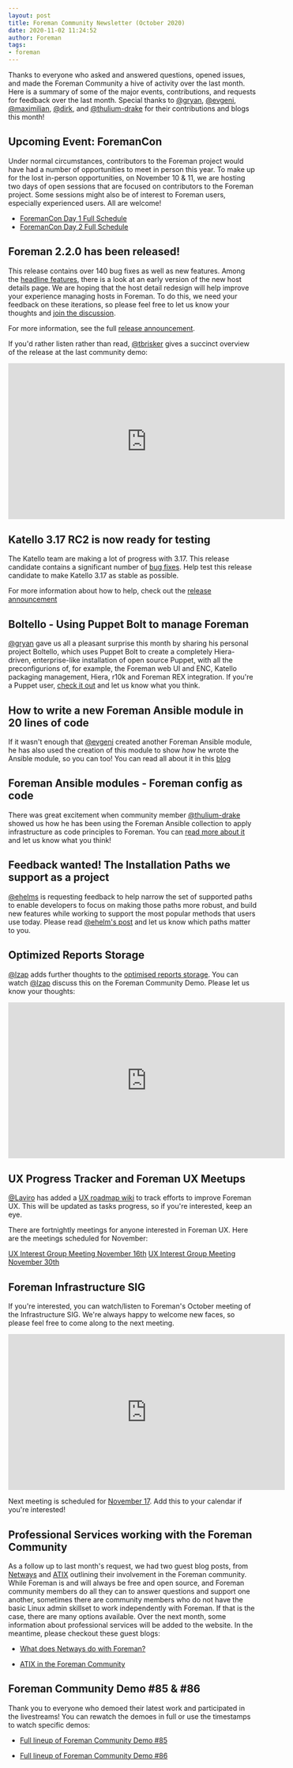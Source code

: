 ```yaml
---
layout: post
title: Foreman Community Newsletter (October 2020)
date: 2020-11-02 11:24:52
author: Foreman
tags:
- foreman
---
```


Thanks to everyone who asked and answered questions, opened issues, and made the Foreman Community a hive of activity over the last month. Here is a summary of some of the major events, contributions, and requests for feedback over the last month. Special thanks to [@gryan](https://community.theforeman.org/u/gryan), [@evgeni](https://community.theforeman.org/u/evgeni), [@maximilian](https://community.theforeman.org/u/maximilian), [@dirk](https://community.theforeman.org/u/dirk/), and [@thulium-drake](https://community.theforeman.org/u/thulium-drake) for their contributions and blogs this month!

<!--more-->


## Upcoming Event: ForemanCon

Under normal circumstances, contributors to the Foreman project would have had a number of opportunities to meet in person this year. To make up for the lost in-person opportunities, on November 10 & 11, we are hosting two days of open sessions that are focused on contributors to the Foreman project. Some sessions might also be of interest to Foreman users, especially experienced users. All are welcome!

* [ForemanCon Day 1 Full Schedule](https://community.theforeman.org/t/foremancon-1/21109?u=mcorr)
* [ForemanCon Day 2 Full Schedule](https://community.theforeman.org/t/foremancon-2/21110?u=mcorr)

## Foreman 2.2.0 has been released!

This release contains over 140 bug fixes as well as new features. Among the [headline features](https://theforeman.org/manuals/2.2/index.html#Releasenotesfor2.2), there is a look at an early version of the new host details page. We are hoping that the host detail redesign will help improve your experience managing hosts in Foreman. To do this, we need your feedback on these iterations, so please feel free to let us know your thoughts and [join the discussion](https://community.theforeman.org/t/host-details-page-redesign-survey/19399).

For more information, see the full [release announcement](https://community.theforeman.org/t/foreman-2-2-0-has-been-released/21067).

If you'd rather listen rather than read, [@tbrisker](https://community.theforeman.org/u/tbrisker) gives a succinct overview of the release at the last community demo:

<iframe width="560" height="315" src="https://www.youtube.com/embed/1eDmt-JN4ZQ?start=79" frameborder="0" allow="accelerometer; autoplay; clipboard-write; encrypted-media; gyroscope; picture-in-picture" allowfullscreen></iframe>

## Katello 3.17 RC2 is now ready for testing

The Katello team are making a lot of progress with 3.17. This release candidate contains a significant number of [bug fixes](https://github.com/Katello/katello/blob/KATELLO-3.17/CHANGELOG.md#bug-fixes). Help test this release candidate to make Katello 3.17 as stable as possible.

For more information about how to help, check out the [release announcement](https://community.theforeman.org/t/katello-3-17-rc2-has-been-relased/21071?u=mcorr)


## Boltello - Using Puppet Bolt to manage Foreman

[@gryan](https://community.theforeman.org/u/gryan) gave us all a pleasant surprise this month by sharing his personal project Boltello, which uses Puppet Bolt to create a completely Hiera-driven, enterprise-like installation of open source Puppet, with all the preconfigurions of, for example, the Foreman web UI and ENC, Katello packaging management, Hiera, r10k and Foreman REX integration. If you're a Puppet user, [check it out](https://community.theforeman.org/t/boltello-requesting-feedback/20782?u=mcorr
) and let us know what you think.


## How to write a new Foreman Ansible module in 20 lines of code

If it wasn't enough that [@evgeni](https://community.theforeman.org/u/evgeni) created another Foreman Ansible module, he has also used the creation of this module to show *how* he wrote the Ansible module, so you can too! You can read all about it in this [blog](https://theforeman.org/2020/10/how-to-write-a-new-foreman-ansible-module-in-20-lines-of-code.html)


## Foreman Ansible modules - Foreman config as code

There was great excitement when community member [@thulium-drake](https://community.theforeman.org/u/thulium-drake) showed us how he has been using the Foreman Ansible collection to apply infrastructure as code principles to Foreman. You can [read more about it](https://theforeman.org/2020/10/foreman-config-as-code.html) and let us know what you think!  

## Feedback wanted! The Installation Paths we support as a project

[@ehelms](https://community.theforeman.org/u/ehelms) is requesting feedback to help narrow the set of supported paths to enable developers to focus on making those paths more robust, and build new features while working to support the most popular methods that users use today. Please read [@ehelm's post](https://community.theforeman.org/t/feedback-wanted-the-installation-paths-we-support-as-a-project/21038?u=mcorr) and let us know which paths matter to you.

## Optimized Reports Storage

[@lzap](https://community.theforeman.org/u/lzap) adds further thoughts to the [optimised reports storage](https://community.theforeman.org/t/rfc-optimized-reports-storage/15573/21?u=mcorr). You can watch [@lzap](https://community.theforeman.org/u/lzap) discuss this on the Foreman Community Demo. Please let us know your thoughts:

<iframe width="560" height="315" src="https://www.youtube.com/embed/1eDmt-JN4ZQ?start=2178" frameborder="0" allow="accelerometer; autoplay; clipboard-write; encrypted-media; gyroscope; picture-in-picture" allowfullscreen></iframe>

## UX Progress Tracker and Foreman UX Meetups

[@Laviro](https://community.theforeman.org/u/laviro/summary) has added a [UX roadmap wiki](https://community.theforeman.org/t/ux-roadmap-for-foreman-2-4/21124?u=mcorr) to track efforts to improve Foreman UX. This will be updated as tasks progress, so if you're interested, keep an eye.

There are fortnightly meetings for anyone interested in Foreman UX. Here are the meetings scheduled for November:

[UX Interest Group Meeting November 16th](https://community.theforeman.org/t/ux-interest-group-meeting/21126?u=mcorr)
[UX Interest Group Meeting November 30th](https://community.theforeman.org/t/ux-interest-group-meeting-2/21127?u=mcorr)

## Foreman Infrastructure SIG

If you're interested, you can watch/listen to Foreman's October meeting of the Infrastructure SIG. We're always happy to welcome new faces, so please feel free to come along to the next meeting.

<iframe width="560" height="315" src="https://www.youtube.com/embed/PP_jnxAcRxE" frameborder="0" allow="accelerometer; autoplay; clipboard-write; encrypted-media; gyroscope; picture-in-picture" allowfullscreen></iframe>

Next meeting is scheduled for [November 17](https://community.theforeman.org/t/foreman-infrastructure-sig-meeting-nov-17/21129?u=mcorr). Add this to your calendar if you're interested! 


## Professional Services working with the Foreman Community

As a follow up to last month's request, we had two guest blog posts, from [Netways](https://www.netways.de/en/) and [ATIX](https://atix.de/en/) outlining their involvement in the Foreman community. While Foreman is and will always be free and open source, and Foreman community members do all they can to answer questions and support one another, sometimes there are community members who do not have the basic Linux admin skillset to work independently with Foreman. If that is the case, there are many options available. Over the next month, some information about professional services will be added to the website. In the meantime, please checkout these guest blogs:

* [What does Netways do with Foreman?](https://theforeman.org/2020/10/what-does-netways-do-with-foreman.html)

* [ATIX in the Foreman Community](https://theforeman.org/2020/10/atix-in-the-foreman-community.html)

## Foreman Community Demo #85 & #86

Thank you to everyone who demoed their latest work and participated in the livestreams! You can rewatch the demoes in full or use the timestamps to watch specific demos:

* [Full lineup of Foreman Community Demo #85](https://community.theforeman.org/t/foreman-community-demo-85/20586?u=mcorr)

* [Full lineup of Foreman Community Demo #86](https://community.theforeman.org/t/foreman-community-demo-86/20803?u=mcorr)
